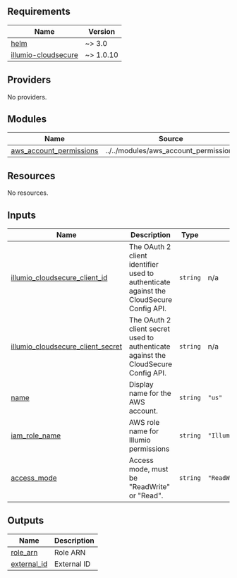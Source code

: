 <!-- BEGIN_TF_DOCS -->
## Requirements

| Name                                                                                                    | Version   |
|---------------------------------------------------------------------------------------------------------|-----------|
| <a name="requirement_aws"></a> [helm](#requirement\_helm)                                               | ~> 3.0    |
| <a name="requirement_illumio-cloudsecure"></a> [illumio-cloudsecure](#requirement\_illumio-cloudsecure) | ~> 1.0.10 |

## Providers

No providers.

## Modules

| Name                                                                                             | Source                                | Version |
|--------------------------------------------------------------------------------------------------|---------------------------------------|---------|
| <a name="module_aws_account_permissions"></a> [aws\_account\_permissions](#module\_k8s\_cluster) | ../../modules/aws_account_permissions | n/a |

## Resources

No resources.

## Inputs

| Name                                                                                                                                        | Description                                                                            | Type | Default                         | Required |
|---------------------------------------------------------------------------------------------------------------------------------------------|----------------------------------------------------------------------------------------|------|---------------------------------|:--------:|
| <a name="input_illumio_cloudsecure_client_id"></a> [illumio\_cloudsecure\_client\_id](#input\_illumio\_cloudsecure\_client\_id)             | The OAuth 2 client identifier used to authenticate against the CloudSecure Config API. | `string` | n/a                             | yes |
| <a name="input_illumio_cloudsecure_client_secret"></a> [illumio\_cloudsecure\_client\_secret](#input\_illumio\_cloudsecure\_client\_secret) | The OAuth 2 client secret used to authenticate against the CloudSecure Config API.     | `string` | n/a                             | yes |
| <a name="input_name"></a> [name](#input\_name)                                                                                              | Display name for the AWS account.                                                      | `string` | `"us"`                          | no |
| <a name="input_iam_role_name"></a> [iam\_role\_name](#input\_iam\_role\_name)                                                               | AWS role name for Illumio permissions                                                  | `string` | `"IllumioCloudIntegrationRole"` | no |
| <a name="input_access_mode"></a> [access\_mode](#input\_access\_mode)                                                                       | Access mode, must be "ReadWrite" or "Read".                                            | `string` | `"ReadWrite"`                   | no |





## Outputs

| Name                                                                                     | Description |
|------------------------------------------------------------------------------------------|-------------|
| <a name="output_role_arn"></a> [role\_arn](#output\_role\_arn)                           | Role ARN    |
| <a name="output_external_id"></a> [external\_id](#output\_external\_id)                  | External ID |
<!-- END_TF_DOCS -->